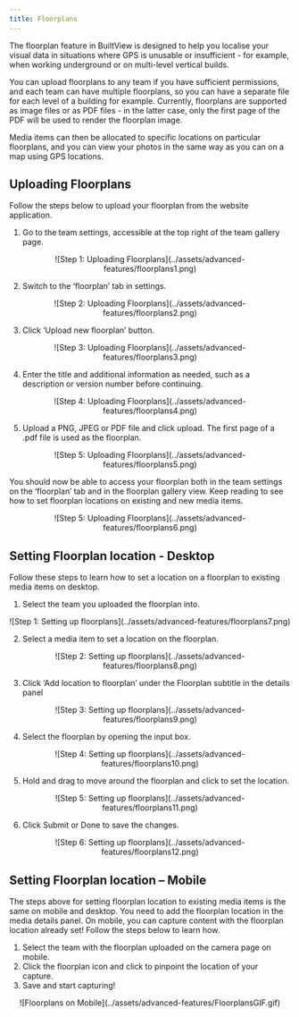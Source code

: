 ```yaml
---
title: Floorplans
---
```


The floorplan feature in BuiltView is designed to help you localise your visual data in situations where GPS is unusable or insufficient - for example, when working underground or on multi-level vertical builds.

You can upload floorplans to any team if you have sufficient permissions, and each team can have multiple floorplans, so you can have a separate file for each level of a building for example.
Currently, floorplans are supported as image files or as PDF files - in the latter case, only the first page of the PDF will be used to render the floorplan image.

Media items can then be allocated to specific locations on particular floorplans, and you can view your photos in the same way as you can on a map using GPS locations.

## Uploading Floorplans

Follow the steps below to upload your floorplan from the website application.

1)	Go to the team settings, accessible at the top right of the team gallery page.

<center>
![Step 1: Uploading Floorplans](../assets/advanced-features/floorplans1.png)
</center>

2)	Switch to the ‘floorplan’ tab in settings.

<center>
![Step 2: Uploading Floorplans](../assets/advanced-features/floorplans2.png)
</center>

3)	Click ‘Upload new floorplan’ button.

<center>
![Step 3: Uploading Floorplans](../assets/advanced-features/floorplans3.png)
</center>

4)	Enter the title and additional information as needed, such as a description or version number before continuing.

<center>
![Step 4: Uploading Floorplans](../assets/advanced-features/floorplans4.png)
</center>

5)	Upload a PNG, JPEG or PDF file and click upload. The first page of a .pdf file is used as the floorplan.

<center>
![Step 5: Uploading Floorplans](../assets/advanced-features/floorplans5.png)
</center>

You should now be able to access your floorplan both in the team settings on the ‘floorplan’ tab and in the floorplan gallery view. Keep reading to see how to set floorplan locations on existing and new media items.

<center>
![Step 5: Uploading Floorplans](../assets/advanced-features/floorplans6.png)
</center>

## Setting Floorplan location - Desktop

Follow these steps to learn how to set a location on a floorplan to existing media items on desktop.

1)	Select the team you uploaded the floorplan into.

<center>
![Step 1: Setting up floorplans](../assets/advanced-features/floorplans7.png)
</center>

2)	Select a media item to set a location on the floorplan.

<center>
![Step 2: Setting up floorplans](../assets/advanced-features/floorplans8.png)
</center>

3)	Click ‘Add location to floorplan’ under the Floorplan subtitle in the details panel

<center>
![Step 3: Setting up floorplans](../assets/advanced-features/floorplans9.png)
</center>

4)	Select the floorplan by opening the input box.

<center>
![Step 4: Setting up floorplans](../assets/advanced-features/floorplans10.png)
</center>

5)	Hold and drag to move around the floorplan and click to set the location.

<center>
![Step 5: Setting up floorplans](../assets/advanced-features/floorplans11.png)
</center>

6)	Click Submit or Done to save the changes. 

<center>
![Step 6: Setting up floorplans](../assets/advanced-features/floorplans12.png)
</center>

## Setting Floorplan location – Mobile

The steps above for setting floorplan location to existing media items is the same on mobile and desktop. You need to add the floorplan location in the media details panel. 
On mobile, you can capture content with the floorplan location already set! Follow the steps below to learn how.

1)	Select the team with the floorplan uploaded on the camera page on mobile.
2)	Click the floorplan icon and click to pinpoint the location of your capture.
3)	Save and start capturing!

<center>
![Floorplans on Mobile](../assets/advanced-features/FloorplansGIF.gif)
</center>



